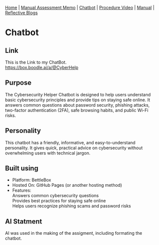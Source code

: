 [Home](index.md) | [Manual Assessment Memo](manual_assessment_memo.md) | [Chatbot](chatbot.md) | [Procedure Video](procedure_video.md) | [Manual](manual.md) | [Reflective Blogs](reflective_blogs.md)

# Chatbot

## Link
This is the Link to my ChatBot.  
https://box.boodle.ai/a/@CyberHelp

## Purpose
The Cybersecurity Helper Chatbot is designed to help users understand basic cybersecurity principles and provide tips on staying safe online. It answers common questions about password security, phishing attacks, two-factor authentication (2FA), safe browsing habits, and public Wi-Fi risks.

## Personality
This chatbot has a friendly, informative, and easy-to-understand personality. It gives quick, practical advice on cybersecurity without overwhelming users with technical jargon.

## Built using
- Platform: BettleBox  
-  Hosted On: GitHub Pages (or another hosting method)  
-  Features:  
Answers common cybersecurity questions  
Provides best practices for staying safe online  
Helps users recognize phishing scams and password risks

## AI Statment
AI was used in the making of the assigment, including formating the chatbot.


